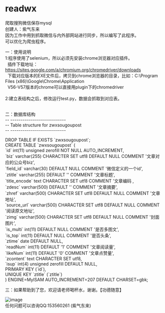 # readwx
爬取搜狗微信保存mysql<br>
创建人：紫气东来<br>
因为工作中用到抓取微信与内外部网站进行同步，所以编写了此程序。<br>
可以优化为爬虫程序。<br>


一：使用说明<br>
1:程序使用了selenium，所以必须先安装chrome浏览器对应插件。<br>
&nbsp;&nbsp;插件下载地址：https://sites.google.com/a/chromium.org/chromedriver/downloads<br>
&nbsp;&nbsp;下载对应版本的EXE文件后，拷贝到chrome浏览器的目录，比如：C:\Program Files (x86)\Google\Chrome\Application<br>
&nbsp;&nbsp;V56-V57版本的chrome可以直接用plugin下的chromedriver<br>
<br>
2:建立表结构之后，修改运行test.py，数据会抓取到对应表。<br>
<br>

二：数据库结构<br>
-- ----------------------------<br>
-- Table structure for zwxsougoupost<br>
-- ----------------------------<br>
<p>
DROP TABLE IF EXISTS `zwxsougoupost`;<br>
CREATE TABLE `zwxsougoupost` (<br>
  `id` int(11) unsigned zerofill NOT NULL AUTO_INCREMENT,<br>
  `biz` varchar(255) CHARACTER SET utf8 DEFAULT NULL COMMENT '文章对应的公众号biz',<br>
  `field_id` varchar(30) DEFAULT NULL COMMENT '微信定义的一个id',<br>
  `ztitle` varchar(255) DEFAULT '' COMMENT '文章标题',<br>
  `title_encode` text CHARACTER SET utf8 COMMENT '文章编码 ,<br>
  `zdesc` varchar(500) DEFAULT '' COMMENT '文章摘要',<br>
  `zhref` varchar(500) CHARACTER SET utf8 DEFAULT NULL COMMENT '文章地址',<br>
  `source_url` varchar(500) CHARACTER SET utf8 DEFAULT NULL COMMENT '阅读原文地址',<br>
  `zimg` varchar(500) CHARACTER SET utf8 DEFAULT NULL COMMENT '封面图片',<br>
  `is_multi` int(11) DEFAULT NULL COMMENT '是否多图文',<br>
  `is_top` int(11) DEFAULT NULL COMMENT '是否头条',<br>
  `ztime` date DEFAULT NULL,<br>
  `readNum` int(11) DEFAULT '1' COMMENT '文章阅读量',<br>
  `likeNum` int(11) DEFAULT '0' COMMENT '文章点赞量',<br>
  `zcontent` text CHARACTER SET utf8,<br>
  `isup` int(4) unsigned zerofill DEFAULT NULL,<br>
  PRIMARY KEY (`id`),<br>
  UNIQUE KEY `ztitle` (`ztitle`)<br>
) ENGINE=MyISAM AUTO_INCREMENT=207 DEFAULT CHARSET=gbk;<br>
</p>
三：如果帮助到了您，欢迎请老师喝杯水，谢谢。【功德随意】<br>

![image](https://github.com/xocom/readwx/blob/master/screenshots/pay.png)
<br>
任何问题可以咨询QQ:153560261 (紫气东来)<br>